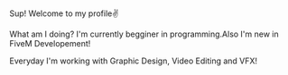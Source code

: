 Sup! Welcome to my profile✌

What am I doing? I'm currently begginer in programming.Also I'm new in FiveM Developement! 			

Everyday I'm working with Graphic Design, Video Editing and VFX!


<!---
Vegetttaaa/Vegetttaaa is a ✨ special ✨ repository because its `README.md` (this file) appears on your GitHub profile.
You can click the Preview link to take a look at your changes.
--->
